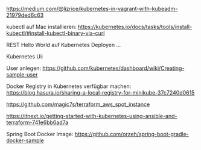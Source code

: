 https://medium.com/@lizrice/kubernetes-in-vagrant-with-kubeadm-21979ded6c63

kubectl auf Mac installieren:
https://kubernetes.io/docs/tasks/tools/install-kubectl/#install-kubectl-binary-via-curl

REST Hello World auf Kubernetes Deployen ...

Kubernetes Ui:

User anlegen: https://github.com/kubernetes/dashboard/wiki/Creating-sample-user

Docker Registry in Kubernetes verfügbar machen:
https://blog.hasura.io/sharing-a-local-registry-for-minikube-37c7240d0615



https://github.com/magic7s/terraform_aws_spot_instance

https://itnext.io/getting-started-with-kubernetes-using-ansible-and-terraform-741e6bb6ad7a

Spring Boot Docker Image:
https://github.com/orzeh/spring-boot-gradle-docker-sample